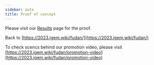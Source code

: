 ```yaml
---
sidebar: auto
title: Proof of concept
---
```


Please visit our [Results](https://2023.igem.wiki/fudan/results) page for the proof.

Back to [https://2023.igem.wiki/fudan/](https://2023.igem.wiki/fudan/)

To check scencs behind our promotion video, please visit [https://2023.igem.wiki/fudan/promotion-video](https://2023.igem.wiki/fudan/promotion-video)
